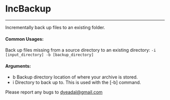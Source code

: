 # IncBackup
---
Incrementally back up files to an existing folder.

#### Common Usages:
Back up files missing from a source directory to an existing directory: 
`-i [input_directory] -b [backup_directory]`

#### Arguments:
- b      Backup directory location of where your archive is stored.
- i      Directory to back up to. This is used with the [-b] command.

Please report any bugs to dyeadal@gmail.com
